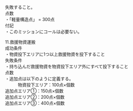 失敗すること。  
	点数  
・「軽量構造点」 \= 300点  
	付記  
		・このミッションにコールは必要ない。

11.救援物資運搬  
	成功条件  
・物資投下エリアに1つ以上救援物資を投下すること  
	失敗条件  
		・持ち込んだ救援物資を物資投下エリア外にすべて投下すること  
	点数  
・追加点は以下のように定義する。  
　　　物資投下エリア：100点×個数  
			追加点エリア①：150点×個数  
			追加点エリア②：200点×個数  
			追加点エリア③：400点×個数